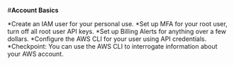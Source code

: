 #<b>Account Basics</b>

*Create an IAM user for your personal use. 
*Set up MFA for your root user, turn off all root user API keys.
*Set up Billing Alerts for anything over a few dollars.
*Configure the AWS CLI for your user using API credentials.
*Checkpoint: You can use the AWS CLI to interrogate information about your AWS account.
